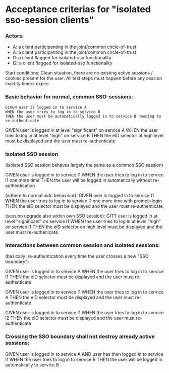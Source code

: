 # Acceptance criterias for "isolated sso-session clients"

### Actors:

- A: a client participanting in the joint/common circle-of-trust 
- A: a client participanting in the joint/common circle-of-trust 
- I1: a client flagged for isolated-sso functionality  
- I2: a client flagged for isolated-sso functionality

Start conditions:  Clean situation, there are no existing active sessions / cookies present for the user.
All test steps must happen before any session inactity timers expire


### Basic behavior for normal, common SSO-sessions:

```
GIVEN user is logged in to service A 
WHEN the user tries to log in to service B 
THEN the user must be automatically logged in to service B needing to re-authenticate
```


GIVEN user is logged in at level "significant" on service A
WHEN the user tries to log in at level "high" on service B
THEN the eID selector at high level must be displayed and the user must re-authenticate


### Isolated SSO session
(isolated SSO session behaves largely the same as a common SSO session)

GIVEN user is logged in to service I1
WHEN the user tries to log in to service I1 one more time
THEN the user will be logged in automatically without re-authentication

(adhere to normal oidc behaviour):
GIVEN user is logged in to service I1
WHEN the user tries to log in to service I1 one more time with prompt=login
THEN the eID selector must be displayed and the user must re-authenticate

(session upgrade also within own SSO session):
GITT user is logged in at level "significant" on service I1
WHEN the user tries to log in at level "high" on service I1
THEN the eID selector on high level must be displayed and the user must re-authenicate
 

### Interactions between common session and isolated sessions:
(basically: re-authentication every time the user crosses a new "SSO boundary")

GIVEN user is logged in to service A
WHEN the user tries to log in to service I1
THEN the eID selector must be displayed and the user must re-authenticate

GIVEN user is logged in to service I1
WHEN the user tries to log in to service A
THEN the eID selector must be displayed and the user must re-authenticate

GIVEN user is logged in to service I1
WHEN the user tries to log in to service I2 
THEN the eID selector must be displayed and the user must re-authenticate


### Crossing the SSO boundary shall not destroy already active sessions:

GIVEN user is logged in to service A 
AND user has then logged in to service I1
WHEN the user tries to log in to service B 
THEN the user will be logged in automatically to service B
